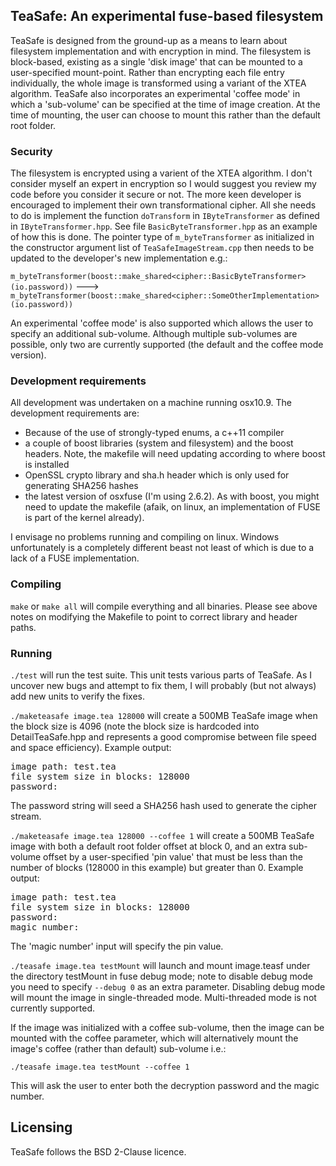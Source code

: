 TeaSafe: An experimental fuse-based filesystem
----------------------------------------------

TeaSafe is designed from the ground-up as a means to learn about 
filesystem implementation and with encryption in mind.
The filesystem is block-based, existing as a single 'disk image'
that can be mounted to a user-specified mount-point. Rather than encrypting each file entry
individually, the whole image is transformed using a variant of the XTEA algorithm.
TeaSafe also incorporates an experimental
'coffee mode' in which a 'sub-volume' can be specified at the time
of image creation. At the time of mounting, the user can choose to mount this
rather than the default root folder.

### Security

The filesystem is encrypted using a varient of the XTEA algorithm. 
I don't consider myself an expert in encryption so I would suggest you
review my code before you consider it secure or not.
The more keen developer is encouraged to implement their own transformational cipher. All she 
needs to do is implement the function `doTransform` in `IByteTransformer` as defined in `IByteTransformer.hpp`.
See file `BasicByteTransformer.hpp` as an example of how this is done. The pointer type of `m_byteTransformer`
as initialized in the constructor argument list of `TeaSafeImageStream.cpp` then needs to be updated to
the developer's new implementation e.g.:

`m_byteTransformer(boost::make_shared<cipher::BasicByteTransformer>(io.password))` --->
`m_byteTransformer(boost::make_shared<cipher::SomeOtherImplementation>(io.password))`

An experimental 'coffee mode' is also supported which allows the user to specify
an additional sub-volume. Although multiple sub-volumes are possible, only two 
are currently supported (the default and the coffee mode version).

### Development requirements

All development was undertaken on a machine running osx10.9.
The development requirements are:

- Because of the use of strongly-typed enums, a c++11 compiler 
- a couple of boost libraries (system and filesystem) and the boost headers. Note, the makefile will need 
updating according to where boost is installed
- OpenSSL crypto library and sha.h header which is only used for generating SHA256 hashes
- the latest version of osxfuse (I'm using 2.6.2). As with boost, you might need to update the makefile
(afaik, on linux, an implementation of FUSE is part of the kernel already).

I envisage no problems running and compiling on linux. Windows unfortunately is a completely different beast
not least of which is due to a lack of a FUSE implementation.

### Compiling

`make` or `make all` will compile everything and all binaries. Please see above notes
on modifying the Makefile to point to correct library and header paths.

### Running

`./test` will run the test suite. This unit tests various parts of TeaSafe. As I uncover
new bugs and attempt to fix them, I will probably (but not always) add new units to verify the fixes.

`./maketeasafe image.tea 128000` will create a 500MB TeaSafe image when the block
size is 4096 (note the block size is hardcoded into DetailTeaSafe.hpp and represents
a good compromise between file speed and space efficiency). Example output:

<pre>
image path: test.tea
file system size in blocks: 128000
password:
</pre>

The password string will seed a SHA256 hash used to generate the
cipher stream.

`./maketeasafe image.tea 128000 --coffee 1` will create a 500MB TeaSafe image with
both a default root folder offset at block 0, and an extra sub-volume offset by a user-specified
'pin value' that must be less than the number of blocks (128000 in this example)
but greater than 0. Example output:

<pre>
image path: test.tea
file system size in blocks: 128000
password:
magic number:
</pre>

The 'magic number' input will specify the pin value.

`./teasafe image.tea testMount` will launch and mount image.teasf under 
the directory testMount in fuse debug mode; note to disable debug
mode you need to specify `--debug 0` as an extra parameter. Disabling
debug mode will mount the image in single-threaded mode. Multi-threaded mode
is not currently supported.

If the image was initialized with a coffee sub-volume, then the image can be mounted
with the coffee parameter, which will alternatively mount the image's coffee 
(rather than default) sub-volume i.e.:

`./teasafe image.tea testMount --coffee 1`

This will ask the user to enter both the decryption password and the magic number.

Licensing
---------

TeaSafe follows the BSD 2-Clause licence. 
